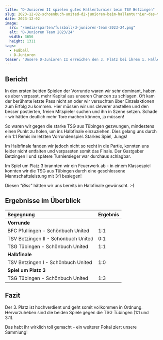 ```yaml
---
title: "D-Junioren II spielen gutes Hallenturnier beim TSV Betzingen"
slug: 2023-12-02-schoenbuch-united-d2-junioren-beim-hallenturnier-des-tsv-betzingen
date: 2023-12-02
image:
  src: "/media/sparten/fussball/d-junioren-team-2023-24.png"
  alt: "D-Junioren Team 2023/24"
  width: 3656
  height: 1311
tags:
  - Fußball
  - D-Junioren
teaser: "Unsere D-Junioren II erreichen den 3. Platz bei ihrem 1. Hallenturnier 2023/24 im Betzingen"
---
```

## Bericht

In den ersten beiden Spielen der Vorrunde waren wir sehr dominant, haben es aber verpasst, mehr Kapital aus unseren Chancen zu schlagen. Oft kam der berühmte letzte Pass nicht an oder wir versuchten über Einzelaktionen zum Erfolg zu kommen. Hier müssen wir uns cleverer anstellen und den besser postierten, freien Mitspieler suchen und ihn in Szene setzen. Schade - wir hätten deutlich mehr Tore machen können, ja müssen!

So waren wir gegen die starke TSG aus Tübingen gezwungen, mindestens einen Punkt zu holen, um ins Halbfinale einzuziehen. Dies gelang uns durch ein 1:1 Remis im letzten Vorrundenspiel. Starkes Spiel, Jungs!

Im Halbfinale fanden wir jedoch nicht so recht in die Partie, konnten uns leider nicht entfalten und verpassten somit das Finale. Der Gastgeber Betzingen I und spätere Turniersieger war durchaus schlagbar.

Im Spiel um Platz 3 brannten wir ein Feuerwerk ab - in einem Klassespiel konnten wir die TSG aus Tübingen durch eine geschlossene Mannschaftsleistung mit 3:1 besiegen!

Diesen _"Biss"_ hätten wir uns bereits im Halbfinale gewünscht. :-)

## Ergebnisse im Überblick

| Begegnung                            | Ergebnis |
|:-------------------------------------|:---------|
| **Vorrunde**                         |          | 
| BFC Pfullingen - Schönbuch United    | 1:1      |
| TSV Betzingen II - Schönbuch United  | 0:1      |
| TSG Tübingen - Schönbuch United      | 1:1      |
| **Halbfinale**                       |          |
| TSV Betzingen I - Schönbuch United   | 1:0      |
| **Spiel um Platz 3**                 |          |
| TSG Tübingen - Schönbuch United      | 1:3      |

## Fazit

Der 3. Platz ist hochverdient und geht somit vollkommen in Ordnung. Hervorzuheben sind die beiden Spiele gegen die TSG Tübingen (1:1 und 3:1).

Das habt ihr wirklich toll gemacht - ein weiterer Pokal ziert unsere Sammlung!
